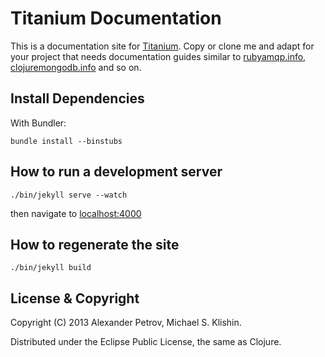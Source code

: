 # Titanium Documentation

This is a documentation site for [Titanium](http://titanium.clojurewerkz.org). Copy or clone me and adapt for your project
that needs documentation guides similar to [rubyamqp.info](http://rubyamqp.info), [clojuremongodb.info](http://clojuremongodb.info) and so on.


## Install Dependencies

With Bundler:

    bundle install --binstubs


## How to run a development server

    ./bin/jekyll serve --watch

then navigate to [localhost:4000](http://localhost:4000)


## How to regenerate the site

    ./bin/jekyll build


## License & Copyright

Copyright (C) 2013 Alexander Petrov, Michael S. Klishin.

Distributed under the Eclipse Public License, the same as Clojure.
